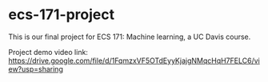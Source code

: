 # ecs-171-project
This is our final project for ECS 171: Machine learning, a UC Davis course.

Project demo video link: https://drive.google.com/file/d/1FqmzxVF5OTdEyyKjajgNMqcHqH7FELC6/view?usp=sharing
